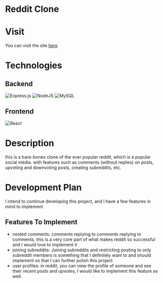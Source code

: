 # Reddit Clone

# Visit
You can visit the site [here](https://reddify.surge.sh)

# Technologies

## Backend

![Express.js](https://img.shields.io/badge/express.js-%23404d59.svg?style=for-the-badge&logo=express&logoColor=%2361DAFB) ![NodeJS](https://img.shields.io/badge/node.js-6DA55F?style=for-the-badge&logo=node.js&logoColor=white) ![MySQL](https://img.shields.io/badge/mysql-%2300f.svg?style=for-the-badge&logo=mysql&logoColor=white) 

## Frontend

![React](https://img.shields.io/badge/react-%2320232a.svg?style=for-the-badge&logo=react&logoColor=%2361DAFB)

# Description

this is a bare-bones clone of the ever popular reddit, which is a popular social media.
with features such as comments (without replies) on posts, upvoting and downvoting posts, 
creating subreddits, etc.

# Development Plan

I intend to continue developing this project, and I have a few features in mind to implement

## Features To Implement

<ul>
    <li>nested comments: comments replying to comments replying to comments, this is a very core part of
        what makes reddit so successful and I would love to implement it
    </li>
    <li>joining subreddits: Joining subreddits and restricting posting to only subreddit members is something
        that I definitely want to and should implement so that I can further polish this project
    </li>
    <li>user profiles: in reddit, you can view the profile of someone and see their recent posts and upvotes, 
    I would like to implement this feature as well.
</li>
</ul>
